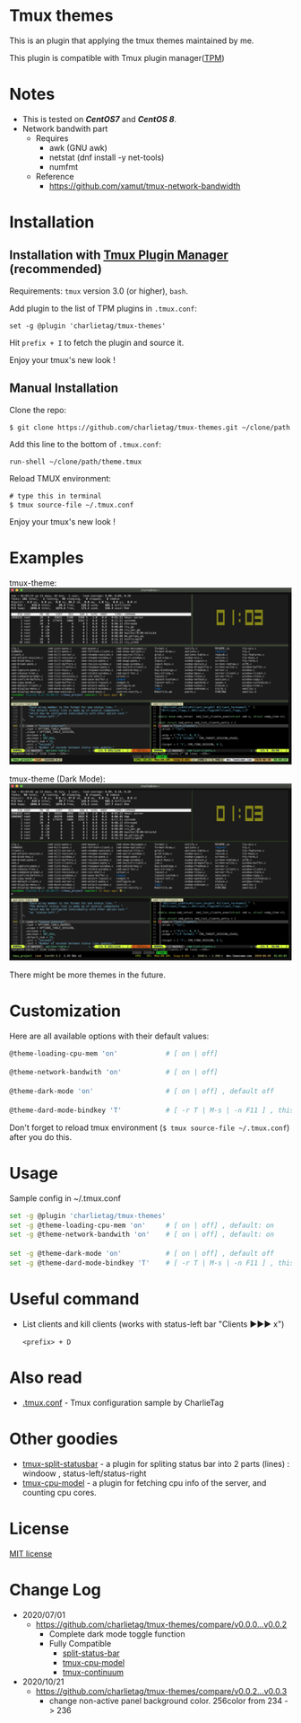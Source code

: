 # Tmux themes

This is an plugin that applying the tmux themes maintained by me.

This plugin is compatible with Tmux plugin manager([TPM](https://github.com/tmux-plugins/tpm))

# Notes

* This is tested on ***CentOS7*** and ***CentOS 8***.
* Network bandwith part
  * Requires
    * awk (GNU awk)
    * netstat (dnf install -y net-tools)
    * numfmt
  * Reference
    * https://github.com/xamut/tmux-network-bandwidth

# Installation
## Installation with [Tmux Plugin Manager](https://github.com/tmux-plugins/tpm) (recommended)

Requirements: `tmux` version 3.0 (or higher), `bash`.

Add plugin to the list of TPM plugins in `.tmux.conf`:

    set -g @plugin 'charlietag/tmux-themes'

Hit `prefix + I` to fetch the plugin and source it.

Enjoy your tmux's new look !

## Manual Installation

Clone the repo:

    $ git clone https://github.com/charlietag/tmux-themes.git ~/clone/path

Add this line to the bottom of `.tmux.conf`:

    run-shell ~/clone/path/theme.tmux

Reload TMUX environment:

    # type this in terminal
    $ tmux source-file ~/.tmux.conf

Enjoy your tmux's new look !


# Examples

tmux-theme:<br/>
![tmux-theme](/screenshots/tmux-theme-5.png)

tmux-theme (Dark Mode):<br/>
![tmux-theme](/screenshots/tmux-theme_dark-mode-1.png)

There might be more themes in the future.

# Customization

Here are all available options with their default values:

```bash
@theme-loading-cpu-mem 'on'            # [ on | off]

@theme-network-bandwith 'on'           # [ on | off]

@theme-dark-mode 'on'                  # [ on | off] , default off

@theme-dard-mode-bindkey 'T'           # [ -r T | M-s | -n F11 ] , this is for toggle theme dark mode, define yourself just like bind-key

```

Don't forget to reload tmux environment (`$ tmux source-file ~/.tmux.conf`)
after you do this.


# Usage

Sample config in ~/.tmux.conf

```bash
set -g @plugin 'charlietag/tmux-themes'
set -g @theme-loading-cpu-mem 'on'     # [ on | off] , default: on
set -g @theme-network-bandwith 'on'    # [ on | off] , default: on

set -g @theme-dark-mode 'on'           # [ on | off] , default off
set -g @theme-dard-mode-bindkey 'T'    # [ -r T | M-s | -n F11 ] , this is for toggle theme dark mode, define yourself just like bind-key
```

# Useful command

* List clients and kill clients (works with status-left bar "Clients ▶▶▶ x")

  `<prefix> + D`

# Also read

- [.tmux.conf](https://github.com/charlietag/tmux_settings/blob/master/tmux.conf) - Tmux configuration sample by CharlieTag

# Other goodies

- [tmux-split-statusbar](https://github.com/charlietag/tmux-split-statusbar) - a plugin for spliting status bar into 2 parts (lines) : windoow , status-left/status-right
- [tmux-cpu-model](https://github.com/charlietag/tmux-cpu-model) - a plugin for fetching cpu info of the server, and counting cpu cores.

# License

[MIT license](https://opensource.org/licenses/MIT)

# Change Log

* 2020/07/01
  * https://github.com/charlietag/tmux-themes/compare/v0.0.0...v0.0.2
    * Complete dark mode toggle function
    * Fully Compatible
      * [split-status-bar](https://github.com/charlietag/tmux-split-statusbar)
      * [tmux-cpu-model](https://github.com/charlietag/tmux-cpu-model)
      * [tmux-continuum](https://github.com/tmux-plugins/tmux-continuum)
* 2020/10/21
  * https://github.com/charlietag/tmux-themes/compare/v0.0.2...v0.0.3
    * change non-active panel background color. 256color from 234 -> 236
